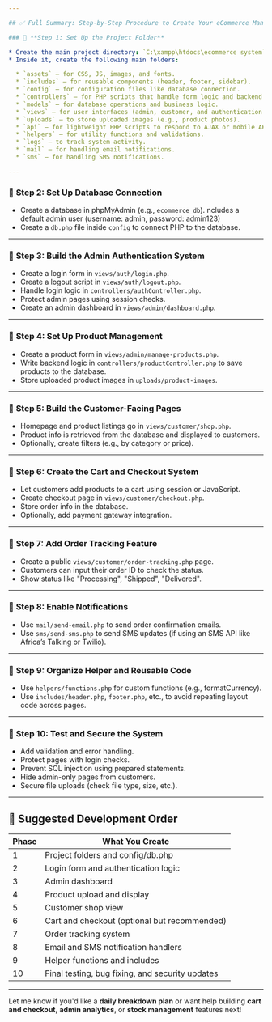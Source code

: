 ```yaml
---

## ✅ Full Summary: Step-by-Step Procedure to Create Your eCommerce Management System

### 🔹 **Step 1: Set Up the Project Folder**

* Create the main project directory: `C:\xampp\htdocs\ecommerce system`.
* Inside it, create the following main folders:

  * `assets` – for CSS, JS, images, and fonts.
  * `includes` – for reusable components (header, footer, sidebar).
  * `config` – for configuration files like database connection.
  * `controllers` – for PHP scripts that handle form logic and backend processing.
  * `models` – for database operations and business logic.
  * `views` – for user interfaces (admin, customer, and authentication views).
  * `uploads` – to store uploaded images (e.g., product photos).
  * `api` – for lightweight PHP scripts to respond to AJAX or mobile APIs.
  * `helpers` – for utility functions and validations.
  * `logs` – to track system activity.
  * `mail` – for handling email notifications.
  * `sms` – for handling SMS notifications.

---
```


### 🔹 **Step 2: Set Up Database Connection**

- Create a database in phpMyAdmin (e.g., `ecommerce_db`).
  ncludes a default admin user (username: admin, password: admin123)
- Create a `db.php` file inside `config` to connect PHP to the database.

---

### 🔹 **Step 3: Build the Admin Authentication System**

- Create a login form in `views/auth/login.php`.
- Create a logout script in `views/auth/logout.php`.
- Handle login logic in `controllers/authController.php`.
- Protect admin pages using session checks.
- Create an admin dashboard in `views/admin/dashboard.php`.

---

### 🔹 **Step 4: Set Up Product Management**

- Create a product form in `views/admin/manage-products.php`.
- Write backend logic in `controllers/productController.php` to save products to the database.
- Store uploaded product images in `uploads/product-images`.

---

### 🔹 **Step 5: Build the Customer-Facing Pages**

- Homepage and product listings go in `views/customer/shop.php`.
- Product info is retrieved from the database and displayed to customers.
- Optionally, create filters (e.g., by category or price).

---

### 🔹 **Step 6: Create the Cart and Checkout System**

- Let customers add products to a cart using session or JavaScript.
- Create checkout page in `views/customer/checkout.php`.
- Store order info in the database.
- Optionally, add payment gateway integration.

---

### 🔹 **Step 7: Add Order Tracking Feature**

- Create a public `views/customer/order-tracking.php` page.
- Customers can input their order ID to check the status.
- Show status like "Processing", "Shipped", "Delivered".

---

### 🔹 **Step 8: Enable Notifications**

- Use `mail/send-email.php` to send order confirmation emails.
- Use `sms/send-sms.php` to send SMS updates (if using an SMS API like Africa’s Talking or Twilio).

---

### 🔹 **Step 9: Organize Helper and Reusable Code**

- Use `helpers/functions.php` for custom functions (e.g., formatCurrency).
- Use `includes/header.php`, `footer.php`, etc., to avoid repeating layout code across pages.

---

### 🔹 **Step 10: Test and Secure the System**

- Add validation and error handling.
- Protect pages with login checks.
- Prevent SQL injection using prepared statements.
- Hide admin-only pages from customers.
- Secure file uploads (check file type, size, etc.).

---

## 🧩 Suggested Development Order

| Phase | What You Create                                 |
| ----- | ----------------------------------------------- |
| 1     | Project folders and config/db.php               |
| 2     | Login form and authentication logic             |
| 3     | Admin dashboard                                 |
| 4     | Product upload and display                      |
| 5     | Customer shop view                              |
| 6     | Cart and checkout (optional but recommended)    |
| 7     | Order tracking system                           |
| 8     | Email and SMS notification handlers             |
| 9     | Helper functions and includes                   |
| 10    | Final testing, bug fixing, and security updates |

---

Let me know if you'd like a **daily breakdown plan** or want help building **cart and checkout**, **admin analytics**, or **stock management** features next!
